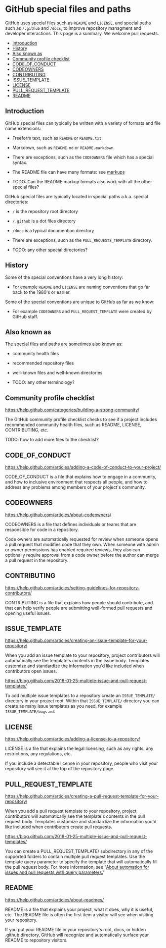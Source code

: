 # GitHub special files and paths

GitHub uses special files such as `README` and `LICENSE`, and special paths such as `/.github` and `/docs`, to improve repository managment and developer interactions.  This page is a summary. We welcome pull requests.

* [Introduction](#introduction)
* [History](#history)
* [Also known as](#also-known-as)
* [Community profile checklist](#community-profile-checklist)
* [CODE_OF_CONDUCT](#code_of_conduct)
* [CODEOWNERS](#codeowners)
* [CONTRIBUTING](#contributing)
* [ISSUE_TEMPLATE](#issue_template)
* [LICENSE](#license)
* [PULL_REQUEST_TEMPLATE](#pull_request_template)
* [README](#readme)


## Introduction

GitHub special files can typically be written with a variety of formats and file name extensions:

  * Freeform text, such as `README` or `README.txt`.

  * Markdown, such as `README.md` or `README.markdown`.

  * There are exceptions, such as the `CODEOWNERS` file which has a special syntax.

  * The README file can have many formats: see [markups](https://github.com/github/markup/blob/master/README.md#markups)

  * TODO: Can the README markup formats also work with all the other special files?
 
GitHub special files are typically located in special paths a.k.a. special directories:
 
  * `/` is the repository root directory

  * `/.github` is a dot files directory

  * `/docs` is a typical documention directory

  * There are exceptions, such as the `PULL_REQUESTS_TEMPLATE` directory.

  * TODO: any other special directories?

 
## History

Some of the special conventions have a very long history:

  * For example `README` and `LICENSE` are naming conventions that go far back to the 1980's or earlier. 

Some of the special conventions are unique to GitHub as far as we know:

  * For example `CODEOWNERS` and `PULL_REQUEST_TEMPLATE` were created by GitHub staff.


## Also known as

The special files and paths are sometimes also known as:

  * community health files

  * recommended repository files

  * well-known files and well-known directories 

  * TODO: any other terminology?


## Community profile checklist

https://help.github.com/categories/building-a-strong-community/

The GitHub community profile checklist checks to see if a project includes recommended community health files, such as README, LICENSE, CONTRIBUTING, etc.

TODO: how to add more files to the checklist?


## CODE_OF_CONDUCT

https://help.github.com/articles/adding-a-code-of-conduct-to-your-project/

CODE_OF_CONDUCT is a file that explains how to engage in a community, and how to inclusive environment that respects all people, and how to address any problems among members of your project's community. 


## CODEOWNERS

https://help.github.com/articles/about-codeowners/

CODEOWNERS is a file that defines individuals or teams that are responsible for code in a repository.

Code owners are automatically requested for review when someone opens a pull request that modifies code that they own. When someone with admin or owner permissions has enabled required reviews, they also can optionally require approval from a code owner before the author can merge a pull request in the repository.


## CONTRIBUTING

https://help.github.com/articles/setting-guidelines-for-repository-contributors/

CONTRIBUTING is a file that explains how people should contribute, and that can help verify people are submitting well-formed pull requests and opening useful issues.


## ISSUE_TEMPLATE

https://help.github.com/articles/creating-an-issue-template-for-your-repository/

When you add an issue template to your repository, project contributors will automatically see the template's contents in the issue body. Templates customize and standardize the information you'd like included when contributors open issues.

https://blog.github.com/2018-01-25-multiple-issue-and-pull-request-templates/

To add multiple issue templates to a repository create an `ISSUE_TEMPLATE/` directory in your project root. Within that `ISSUE_TEMPLATE/` directory you can create as many issue templates as you need, for example `ISSUE_TEMPLATE/bugs.md`.


## LICENSE

https://help.github.com/articles/adding-a-license-to-a-repository/

LICENSE is a file that explains the legal licensing, such as any rights, any restrictions, any regulations, etc. 

If you include a detectable license in your repository, people who visit your repository will see it at the top of the repository page.


## PULL_REQUEST_TEMPLATE

https://help.github.com/articles/creating-a-pull-request-template-for-your-repository/

When you add a pull request template to your repository, project contributors will automatically see the template's contents in the pull request body. Templates customize and standardize the information you'd like included when contributors create pull requests.

https://blog.github.com/2018-01-25-multiple-issue-and-pull-request-templates/

You can create a PULL_REQUEST_TEMPLATE/ subdirectory in any of the supported folders to contain multiple pull request templates. Use the template query parameter to specify the template that will automatically fill the pull request body. For more information, see "[About automation for issues and pull requests with query parameters.](https://help.github.com/articles/about-automation-for-issues-and-pull-requests-with-query-parameters/)"


## README

https://help.github.com/articles/about-readmes/

README is a file that explains your project, what it does, why it is useful, etc. The README file is often the first item a visitor will see when visiting your repository. 

If you put your README file in your repository's root, docs, or hidden .github directory, GitHub will recognize and automatically surface your README to repository visitors.

